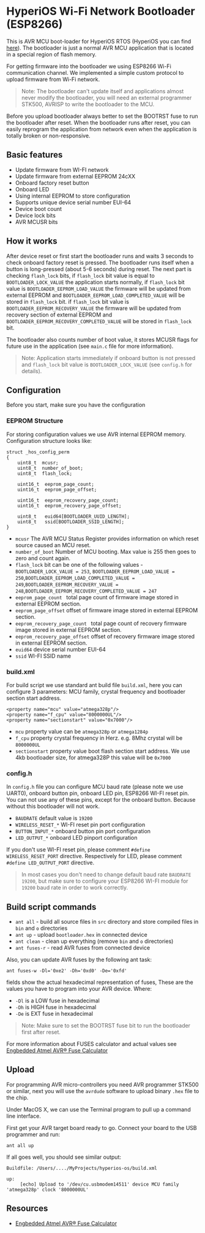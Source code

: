 HyperiOS Wi-Fi Network Bootloader (ESP8266)
========

This is AVR MCU boot-loader for HyperiOS RTOS (HyperiOS you can find [here](https://github.com/lashad/hyperios-os)). The bootloader is just a normal AVR MCU application that is located in a special region of flash memory. 

For getting firmware into the bootloader we using ESP8266 Wi-Fi communication channel. We implemented a simple custom protocol to upload firmware from Wi-Fi network.

> Note: The bootloader can't update itself and applications almost never modify the bootloader, you will need an external programmer STK500, AVRISP to write the bootloader to the MCU.


Before you upload bootloader always better to set the BOOTRST fuse to run the bootloader after reset. When the bootloader runs after reset, you can easily reprogram the application from network even when the application is totally broken or non-responsive. 

## Basic features

- Update firmware from WI-FI network
- Update firmware from external EEPROM 24cXX
- Onboard factory reset button
- Onboard LED
- Using internal EEPROM to store configuration
- Supports unique device serial number EUI-64
- Device boot count
- Device lock bits
- AVR MCUSR bits

## How it works

After device reset or first start the bootloader runs and waits 3 seconds to check onboard factory reset is pressed. The bootloader runs itself when a button is long-pressed (about 5-6 seconds) during reset. The next part is checking `flash_lock` bits, if `flash_lock` bit value is equal to `BOOTLOADER_LOCK_VALUE` the application starts normally, if `flash_lock` bit value is `BOOTLOADER_EEPROM_LOAD_VALUE` the firmware will be updated from external EEPROM and `BOOTLOADER_EEPROM_LOAD_COMPLETED_VALUE` will be stored in `flash_lock` bit.  if `flash_lock` bit value is `BOOTLOADER_EEPROM_RECOVERY_VALUE` the firmware will be updated from recovery section of external EEPROM and `BOOTLOADER_EEPROM_RECOVERY_COMPLETED_VALUE` will be stored in `flash_lock` bit. 

The bootloader also counts number of boot value, it stores MCUSR flags for future use in the application (see `main.c` file for more information).

> Note: Application starts immediately if onboard button is not pressed and `flash_lock` bit value is `BOOTLOADER_LOCK_VALUE` (see `config.h` for details).


## Configuration

Before you start, make sure you have the configuration

### EEPROM Structure

For storing configuration values we use AVR internal EEPROM memory. Configuration structure looks like:

	struct _hos_config_perm
	{
	    uint8_t  mcusr;
	    uint8_t  number_of_boot;
	    uint8_t  flash_lock;
	    
	    uint16_t  eeprom_page_count;
	    uint16_t  eeprom_page_offset;
	
	    uint16_t  eeprom_recovery_page_count;
	    uint16_t  eeprom_recovery_page_offset;
	
	    uint8_t   euid64[BOOTLOADER_UUID_LENGTH];
	    uint8_t   ssid[BOOTLOADER_SSID_LENGTH];
	}


- `mcusr` The AVR MCU Status Register provides information on which reset source caused an MCU reset.
- `number_of_boot` Number of MCU booting. Max value is 255 then goes to zero and count again.
- `flash_lock` bit can be one of the following values - `BOOTLOADER_LOCK_VALUE = 253`, `BOOTLOADER_EEPROM_LOAD_VALUE = 250`,`BOOTLOADER_EEPROM_LOAD_COMPLETED_VALUE = 249`,`BOOTLOADER_EEPROM_RECOVERY_VALUE = 248`,`BOOTLOADER_EEPROM_RECOVERY_COMPLETED_VALUE = 247`
- `eeprom_page_count ` total page count of firmware image stored in external EEPROM section.
- `eeprom_page_offset` offset of firmware image stored in external EEPROM section.
- `eeprom_recovery_page_count ` total page count of recovery firmware image stored in external EEPROM section.
- `eeprom_recovery_page_offset` offset of recovery firmware image stored in external EEPROM section.
- `euid64` device serial number EUI-64
- `ssid` WI-FI SSID name


### build.xml

For build script we use standard ant build file `build.xml`, here you can configure 3 parameters: MCU family, crystal frequency and bootloader section start address.

    <property name="mcu" value="atmega328p"/>
    <property name="f_cpu" value="8000000UL"/>
    <property name="sectionstart" value="0x7000"/>

- `mcu` property value can be `atmega328p` or `atmega1284p`
- `f_cpu` property crystal frequency in Herz. e.g. 8Mhz crystal will be `8000000UL`
- `sectionstart` property value boot flash section start address. We use 4kb bootloader size, for atmega328P this value will be `0x7000`


### config.h

In `config.h` file you can configure MCU baud rate (please note we use UART0), onboard button pin, onboard LED pin, ESP8266 WI-FI reset pin. You can not use any of these pins, except for the onboard button. Because without this bootloader will not work.

- `BAUDRATE` default value is `19200`
- `WIRELESS_RESET_*` WI-FI reset pin port configuration
- `BUTTON_INPUT_*` onboard button pin port configuration
- `LED_OUTPUT_*` onboard LED pinport configuration


If you don't use WI-FI reset pin, please comment `#define WIRELESS_RESET_PORT` directive. Respectively for LED, please comment `#define LED_OUTPUT_PORT` directive.

> In most cases you don't need to change default baud rate `BAUDRATE   19200`, but make sure to configure your ESP8266 WI-FI module for `19200` baud rate in order to work correctly. 


## Build script commands

* `ant all` -  build all source files in `src` directory and store compiled files in `bin` and `o` directories
* `ant up` - upload `bootloader.hex` in connected device
* `ant clean` - clean up everything (remove `bin` and `o` directories)
* `ant fuses-r` - read AVR fuses from connected device

Also, you can update AVR fuses by the following ant task:

`ant fuses-w -Dl='0xe2' -Dh='0xd0' -De='0xfd'`

fields show the actual hexadecimal representation of fuses, These are the values you have to program into your AVR device. Where:

- `-Dl` is a LOW fuse in hexadecimal
- `-Dh` is HIGH fuse in hexadecimal
- `-De` is EXT fuse in hexadecimal

> Note: Make sure to set the BOOTRST fuse bit to run the bootloader first after reset.

For more information about FUSES calculator and actual values see [Engbedded Atmel AVR® Fuse Calculator](http://www.engbedded.com/fusecalc/)


## Upload 

For programming AVR micro-controllers you need AVR programmer STK500 or similar, next you will use the `avrdude` software to upload binary `.hex` file to the chip.

Under MacOS X, we can use the Terminal program to pull up a command line interface. 

First get your AVR target board ready to go. Connect your board to the USB programmer and run:

`ant all up` 

If all goes well, you should see similar output:
	
	Buildfile: /Users/..../MyProjects/hyperios-os/build.xml
	
	up:
	     [echo] Upload to '/dev/cu.usbmodem14511' device MCU family 'atmega328p' clock '8000000UL'


Resources
-----------

- [Engbedded Atmel AVR® Fuse Calculator](http://www.engbedded.com/fusecalc/)


